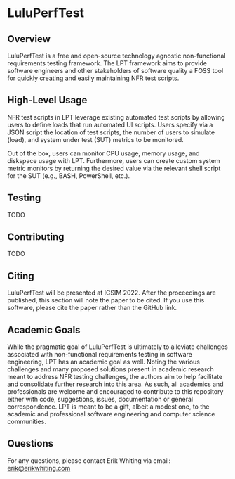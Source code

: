 # LuluPerfTest

## Overview
LuluPerfTest is a free and open-source technology agnostic non-functional requirements testing framework.
The LPT framework aims to provide software engineers and other stakeholders of software quality a FOSS tool
for quickly creating and easily maintaining NFR test scripts.

## High-Level Usage
NFR test scripts in LPT leverage existing automated test scripts by allowing users to define loads
that run automated UI scripts. Users specify via a JSON script the location of test scripts, the number of
users to simulate (load), and system under test (SUT) metrics to be monitored.

Out of the box, users can monitor CPU usage, memory usage, and diskspace usage with LPT. Furthermore,
users can create custom system metric monitors by returning the desired value via the relevant shell
script for the SUT (e.g., BASH, PowerShell, etc.).

## Testing
TODO

## Contributing
TODO

## Citing
LuluPerfTest will be presented at ICSIM 2022. After the proceedings are published, this section will note
the paper to be cited. If you use this software, please cite the paper rather than the GitHub link.

## Academic Goals
While the pragmatic goal of LuluPerfTest is ultimately to alleviate challenges associated with non-functional
requirements testing in software engineering, LPT has an academic goal as well. Noting the various challenges
and many proposed solutions present in academic research meant to address NFR testing challenges, the authors
aim to help facilitate and consolidate further research into this area. As such, all academics and professionals
are welcome and encouraged to contribute to this repository either with code, suggestions, issues, documentation
or general correspondence. LPT is meant to be a gift, albeit a modest one, to the academic and professional
software engineering and computer science communities.

## Questions
For any questions, please contact Erik Whiting via email: erik@erikwhiting.com
